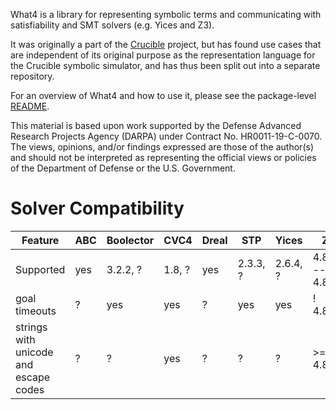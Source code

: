 What4 is a library for representing symbolic terms and communicating with
satisfiability and SMT solvers (e.g. Yices and Z3).

It was originally a part of the [Crucible](https://github.com/GaloisInc/crucible)
project, but has found use cases that are independent of its original
purpose as the representation language for the Crucible symbolic
simulator, and has thus been split out into a separate repository.

For an overview of What4 and how to use it, please see the
package-level [README](what4/README.md).

This material is based upon work supported by the Defense Advanced
Research Projects Agency (DARPA) under Contract No. HR0011-19-C-0070.
The views, opinions, and/or findings expressed are those of the
author(s) and should not be interpreted as representing the official
views or policies of the Department of Defense or the U.S. Government.


# Solver Compatibility

| Feature                               | ABC | Boolector | CVC4   | Dreal | STP      | Yices    | Z3              |
|---------------------------------------|-----|-----------|--------|-------|----------|----------|-----------------|
| Supported                             | yes | 3.2.2, ?  | 1.8, ? | yes   | 2.3.3, ? | 2.6.4, ? | 4.8.8 -- 4.8.14 |
| goal timeouts                         | ?   | yes       | yes    | ?     | yes      | yes      | ! 4.8.12        |
| strings with unicode and escape codes | ?   | ?         | yes    | ?     | ?        | ?        | >= 4.8.12       |
